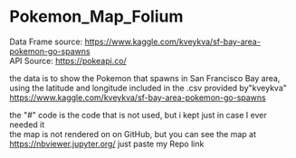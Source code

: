 # Pokemon_Map_Folium
Data Frame source: https://www.kaggle.com/kveykva/sf-bay-area-pokemon-go-spawns  
API Source: https://pokeapi.co/

the data is to show the Pokemon that spawns in San Francisco Bay area, using the latitude and longitude included in the .csv provided by"kveykva" https://www.kaggle.com/kveykva/sf-bay-area-pokemon-go-spawns  


the "#" code is the code that is not used, but i kept just in case I ever needed it  
the map is not rendered on on GitHub, but you can see the map at https://nbviewer.jupyter.org/
just paste my Repo link

